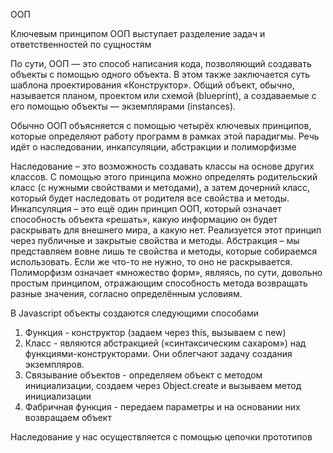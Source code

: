ООП

Ключевым принципом ООП выступает разделение задач и ответственностей по сущностям

По сути, ООП — это способ написания кода, позволяющий создавать объекты с помощью одного объекта. В этом также заключается суть шаблона проектирования «Конструктор». Общий объект, обычно, называется планом, проектом или схемой (blueprint), а создаваемые с его помощью объекты — экземплярами (instances).

Обычно ООП объясняется с помощью четырёх ключевых принципов, которые определяют работу программ в рамках этой парадигмы. Речь идёт о наследовании, инкапсуляции, абстракции и полиморфизме

Наследование – это возможность создавать классы на основе других классов. С помощью этого принципа можно определять родительский класс (с нужными свойствами и методами), а затем дочерний класс, который будет наследовать от родителя все свойства и методы.
Инкапсуляция – это ещё один принцип ООП, который означает способность объекта «решать», какую информацию он будет раскрывать для внешнего мира, а какую нет. Реализуется этот принцип через публичные и закрытые свойства и методы.
Абстракция – мы представляем вовне лишь те свойства и методы, которые собираемся использовать. Если же что-то не нужно, то оно не раскрывается.
Полиморфизм означает «множество форм», являясь, по сути, довольно простым принципом, отражающим способность метода возвращать разные значения, согласно определённым условиям.


В Javascript объекты создаются следующими способами

1. Функция - конструктор (задаем через this, вызываем с new)
2. Класс - являются абстракцией («синтаксическим сахаром») над функциями-конструкторами. Они облегчают задачу создания экземпляров.
3. Связывание объектов - определяем объект с методом инициализации, создаем через Object.create и вызываем метод инициализации
4. Фабричная функция - передаем параметры и на основании них возвращаем объект

Наследование у нас осуществляется с помощью цепочки прототипов
